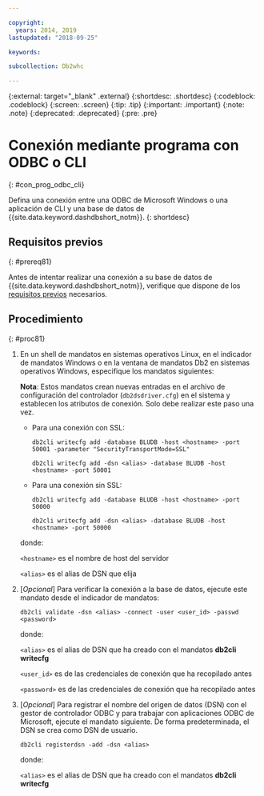 ```yaml
---

copyright:
  years: 2014, 2019
lastupdated: "2018-09-25"

keywords:

subcollection: Db2whc

---
```


<!-- Attribute definitions --> 
{:external: target="_blank" .external}
{:shortdesc: .shortdesc}
{:codeblock: .codeblock}
{:screen: .screen}
{:tip: .tip}
{:important: .important}
{:note: .note}
{:deprecated: .deprecated}
{:pre: .pre}

# Conexión mediante programa con ODBC o CLI
{: #con_prog_odbc_cli}

Defina una conexión entre una ODBC de Microsoft Windows o una aplicación de CLI y una base de datos de {{site.data.keyword.dashdbshort_notm}}.
{: shortdesc}

## Requisitos previos
{: #prereq81}

Antes de intentar realizar una conexión a su base de datos de {{site.data.keyword.dashdbshort_notm}}, verifique que dispone de los [requisitos previos](/docs/services/Db2whc/connecting?topic=Db2whc-connect_ov#prereqs) necesarios.

<!-- Before you can connect to your database, you must perform the following steps:

- [Verify prerequisites](prereqs.html), including installing driver packages, configuring your local environment, and downloading SSL certificates (if needed)
- Collect [connection information](credentials.html), including database details such as host name and port numbers, and connection credentials such as user ID and password -->

## Procedimiento
{: #proc81}

1. En un shell de mandatos en sistemas operativos Linux, en el indicador de mandatos Windows o en la ventana de mandatos Db2 en sistemas operativos Windows, especifique los mandatos siguientes:

   **Nota**: Estos mandatos crean nuevas entradas en el archivo de configuración del controlador (`db2dsdriver.cfg`) en el sistema y establecen los atributos de conexión. Solo debe realizar este paso una vez.
   
   - Para una conexión con SSL:

     `db2cli writecfg add -database BLUDB -host <hostname> -port 50001 -parameter "SecurityTransportMode=SSL"`

     `db2cli writecfg add -dsn <alias> -database BLUDB -host <hostname> -port 50001`

   - Para una conexión sin SSL:

     `db2cli writecfg add -database BLUDB -host <hostname> -port 50000`

     `db2cli writecfg add -dsn <alias> -database BLUDB -host <hostname> -port 50000`

   donde:

   `<hostname>` es el nombre de host del servidor

   `<alias>` es el alias de DSN que elija
    
2. [*Opcional*] Para verificar la conexión a la base de datos, ejecute este mandato desde el indicador de mandatos:

   `db2cli validate -dsn <alias> -connect -user <user_id> -passwd <password>`

   donde:

   `<alias>` es el alias de DSN que ha creado con el mandatos **db2cli writecfg**

   `<user_id>` es de las credenciales de conexión que ha recopilado antes

   `<password>` es de las credenciales de conexión que ha recopilado antes

3. [*Opcional*] Para registrar el nombre del origen de datos (DSN) con el gestor de controlador ODBC y para trabajar con aplicaciones ODBC de Microsoft, ejecute el mandato siguiente. De forma predeterminada, el DSN se crea como DSN de usuario.

   `db2cli registerdsn -add -dsn <alias>`

   donde:
        
   `<alias>` es el alias de DSN que ha creado con el mandatos **db2cli writecfg**



